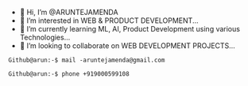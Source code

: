 - 👋 Hi, I’m @ARUNTEJAMENDA
- 👀 I’m interested in WEB & PRODUCT DEVELOPMENT...
- 🌱 I’m currently learning ML, AI, Product Development using various Technologies...
- 💞️ I’m looking to collaborate on WEB DEVELOPMENT PROJECTS...
```
Github@arun:-$ mail -aruntejamenda@gmail.com 
```
```
Github@arun:-$ phone +919000599108
```
<!---
ARUNTEJAMENDA/ARUNTEJAMENDA is a ✨ special ✨ repository because its `README.md` (this file) appears on your GitHub profile.
You can click the Preview link to take a look at your changes.
--->
